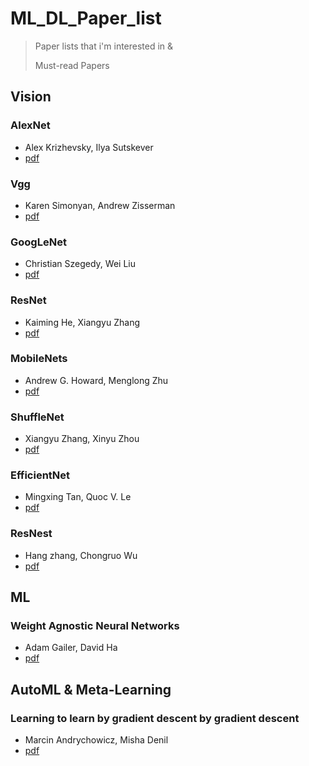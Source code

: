 # ML_DL_Paper_list



> Paper lists that i'm interested in &
>
> Must-read Papers



## Vision

### AlexNet

- Alex Krizhevsky, Ilya Sutskever
- [pdf](https://papers.nips.cc/paper/4824-imagenet-classification-with-deep-convolutional-neural-networks.pdf)

### Vgg

- Karen Simonyan, Andrew Zisserman
- [pdf](https://arxiv.org/abs/1409.1556)

### GoogLeNet

- Christian Szegedy, Wei Liu
- [pdf](https://static.googleusercontent.com/media/research.google.com/en//pubs/archive/43022.pdf)

### ResNet

- Kaiming He, Xiangyu Zhang
- [pdf](https://arxiv.org/abs/1512.03385)

### MobileNets

- Andrew G. Howard, Menglong Zhu
- [pdf](https://arxiv.org/abs/1704.04861)

### ShuffleNet

- Xiangyu Zhang, Xinyu Zhou
- [pdf](https://arxiv.org/abs/1707.01083)

### EfficientNet

- Mingxing Tan, Quoc V. Le
- [pdf](https://arxiv.org/abs/1905.11946)

### ResNest

- Hang zhang, Chongruo Wu
- [pdf](https://arxiv.org/abs/2004.08955)



## ML

### Weight Agnostic Neural Networks

- Adam Gailer, David Ha
- [pdf](https://arxiv.org/abs/1906.04358)



## AutoML & Meta-Learning

### Learning to learn by gradient descent by gradient descent

- Marcin Andrychowicz, Misha Denil
- [pdf](https://arxiv.org/abs/1606.04474)

### 

